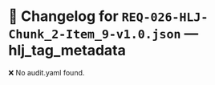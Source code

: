# 📝 Changelog for `REQ-026-HLJ-Chunk_2-Item_9-v1.0.json` — **hlj_tag_metadata**

❌ No audit.yaml found.
